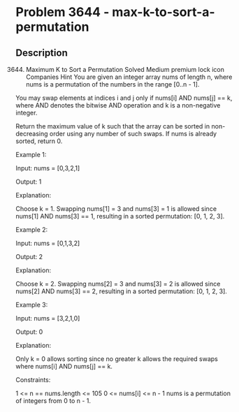 # Problem 3644 - max-k-to-sort-a-permutation

## Description

3644. Maximum K to Sort a Permutation
Solved
Medium
premium lock icon
Companies
Hint
You are given an integer array nums of length n, where nums is a permutation of the numbers in the range [0..n - 1].

You may swap elements at indices i and j only if nums[i] AND nums[j] == k, where AND denotes the bitwise AND operation and k is a non-negative integer.

Return the maximum value of k such that the array can be sorted in non-decreasing order using any number of such swaps. If nums is already sorted, return 0.

 

Example 1:

Input: nums = [0,3,2,1]

Output: 1

Explanation:

Choose k = 1. Swapping nums[1] = 3 and nums[3] = 1 is allowed since nums[1] AND nums[3] == 1, resulting in a sorted permutation: [0, 1, 2, 3].

Example 2:

Input: nums = [0,1,3,2]

Output: 2

Explanation:

Choose k = 2. Swapping nums[2] = 3 and nums[3] = 2 is allowed since nums[2] AND nums[3] == 2, resulting in a sorted permutation: [0, 1, 2, 3].

Example 3:

Input: nums = [3,2,1,0]

Output: 0

Explanation:

Only k = 0 allows sorting since no greater k allows the required swaps where nums[i] AND nums[j] == k.

 

Constraints:

1 <= n == nums.length <= 105
0 <= nums[i] <= n - 1
nums is a permutation of integers from 0 to n - 1.
